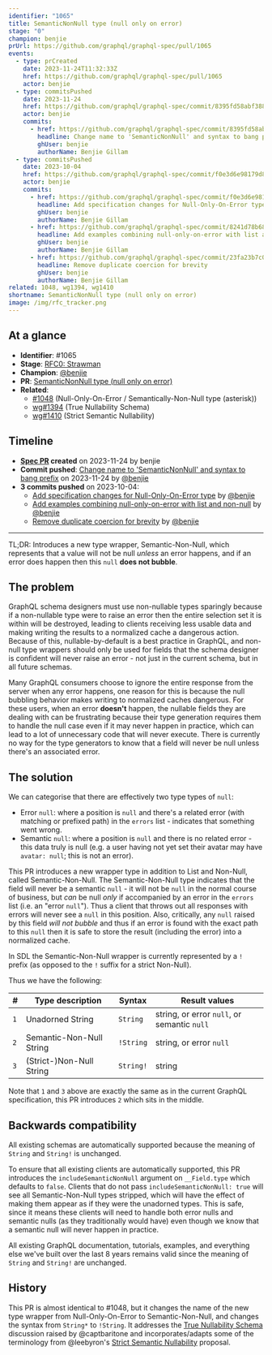 ```yaml
---
identifier: "1065"
title: SemanticNonNull type (null only on error)
stage: "0"
champion: benjie
prUrl: https://github.com/graphql/graphql-spec/pull/1065
events:
  - type: prCreated
    date: 2023-11-24T11:32:33Z
    href: https://github.com/graphql/graphql-spec/pull/1065
    actor: benjie
  - type: commitsPushed
    date: 2023-11-24
    href: https://github.com/graphql/graphql-spec/commit/8395fd58abf3885ddd0e1d3db793ed20deb9efb9
    actor: benjie
    commits:
      - href: https://github.com/graphql/graphql-spec/commit/8395fd58abf3885ddd0e1d3db793ed20deb9efb9
        headline: Change name to 'SemanticNonNull' and syntax to bang prefix
        ghUser: benjie
        authorName: Benjie Gillam
  - type: commitsPushed
    date: 2023-10-04
    href: https://github.com/graphql/graphql-spec/commit/f0e3d6e98179d898d447ddad8a390fc5d3c2369d
    actor: benjie
    commits:
      - href: https://github.com/graphql/graphql-spec/commit/f0e3d6e98179d898d447ddad8a390fc5d3c2369d
        headline: Add specification changes for Null-Only-On-Error type
        ghUser: benjie
        authorName: Benjie Gillam
      - href: https://github.com/graphql/graphql-spec/commit/8241d78b68154ce0322fd20dc1fae0ccab9792b6
        headline: Add examples combining null-only-on-error with list and non-null
        ghUser: benjie
        authorName: Benjie Gillam
      - href: https://github.com/graphql/graphql-spec/commit/23fa23b7c06d0cf36b3ce53e377e0789d40c56ff
        headline: Remove duplicate coercion for brevity
        ghUser: benjie
        authorName: Benjie Gillam
related: 1048, wg1394, wg1410
shortname: SemanticNonNull type (null only on error)
image: /img/rfc_tracker.png
---
```


## At a glance

- **Identifier**: #1065
- **Stage**: [RFC0: Strawman](https://github.com/graphql/graphql-spec/blob/main/CONTRIBUTING.md#stage-0-strawman)
- **Champion**: [@benjie](https://github.com/benjie)
- **PR**: [SemanticNonNull type (null only on error)](https://github.com/graphql/graphql-spec/pull/1065)
- **Related**:
  - [#1048](/rfcs/1048 "Null-Only-On-Error / Semantically-Non-Null type (asterisk) / RFC0") (Null-Only-On-Error / Semantically-Non-Null type (asterisk))
  - [wg#1394](/rfcs/wg1394 "True Nullability Schema / RFC0") (True Nullability Schema)
  - [wg#1410](/rfcs/wg1410 "Strict Semantic Nullability / RFC0") (Strict Semantic Nullability)

<!-- BEGIN_CUSTOM_TEXT -->



<!-- END_CUSTOM_TEXT -->

## Timeline

- **[Spec PR](https://github.com/graphql/graphql-spec/pull/1065) created** on 2023-11-24 by benjie
- **Commit pushed**: [Change name to 'SemanticNonNull' and syntax to bang prefix](https://github.com/graphql/graphql-spec/commit/8395fd58abf3885ddd0e1d3db793ed20deb9efb9) on 2023-11-24 by [@benjie](https://github.com/benjie)
- **3 commits pushed** on 2023-10-04:
  - [Add specification changes for Null-Only-On-Error type](https://github.com/graphql/graphql-spec/commit/f0e3d6e98179d898d447ddad8a390fc5d3c2369d) by [@benjie](https://github.com/benjie)
  - [Add examples combining null-only-on-error with list and non-null](https://github.com/graphql/graphql-spec/commit/8241d78b68154ce0322fd20dc1fae0ccab9792b6) by [@benjie](https://github.com/benjie)
  - [Remove duplicate coercion for brevity](https://github.com/graphql/graphql-spec/commit/23fa23b7c06d0cf36b3ce53e377e0789d40c56ff) by [@benjie](https://github.com/benjie)

<!-- VERBATIM -->

---

TL;DR: Introduces a new type wrapper, Semantic-Non-Null, which represents that a value will not be null _unless_ an error happens, and if an error does happen then this `null` **does not bubble**.

## The problem

GraphQL schema designers must use non-nullable types sparingly because if a non-nullable type were to raise an error then the entire selection set it is within will be destroyed, leading to clients receiving less usable data and making writing the results to a normalized cache a dangerous action. Because of this, nullable-by-default is a best practice in GraphQL, and non-null type wrappers should only be used for fields that the schema designer is confident will never raise an error - not just in the current schema, but in all future schemas.

Many GraphQL consumers choose to ignore the entire response from the server when any error happens, one reason for this is because the null bubbling behavior makes writing to normalized caches dangerous. For these users, when an error **doesn't** happen, the nullable fields they are dealing with can be frustrating because their type generation requires them to handle the null case even if it may never happen in practice, which can lead to a lot of unnecessary code that will never execute. There is currently no way for the type generators to know that a field will never be null unless there's an associated error.

## The solution

We can categorise that there are effectively two type types of `null`:

- Error `null`: where a position is `null` and there's a related error (with matching or prefixed path) in the `errors` list - indicates that something went wrong.
- Semantic `null`: where a position is `null` and there is no related error - this data truly is null (e.g. a user having not yet set their avatar may have `avatar: null`; this is not an error).

This PR introduces a new wrapper type in addition to List and Non-Null, called Semantic-Non-Null. The Semantic-Non-Null type indicates that the field will never be a semantic `null` - it will not be `null` in the normal course of business, but _can_ be null _only_ if accompanied by an error in the `errors` list (i.e. an "error `null`"). Thus a client that throws out all responses with errors will never see a `null` in this position. Also, critically, any `null` raised by this field _will not bubble_ and thus if an error is found with the exact path to this `null` then it is safe to store the result (including the error) into a normalized cache.

In SDL the Semantic-Non-Null wrapper is currently represented by a `!` prefix (as opposed to the `!` suffix for a strict Non-Null).

Thus we have the following:

| #   | Type description         | Syntax    | Result values                               |
| --- | ------------------------ | --------- | ------------------------------------------- |
| `1` | Unadorned String         | `String`  | string, or error `null`, or semantic `null` |
| `2` | Semantic-Non-Null String | `!String` | string, or error `null`                     |
| `3` | (Strict-)Non-Null String | `String!` | string                                      |

Note that `1` and `3` above are exactly the same as in the current GraphQL specification, this PR introduces `2` which sits in the middle.

## Backwards compatibility

All existing schemas are automatically supported because the meaning of `String` and `String!` is unchanged.

To ensure that all existing clients are automatically supported, this PR introduces the `includeSemanticNonNull` argument on `__Field.type` which defaults to `false`. Clients that do not pass `includeSemanticNonNull: true` will see all Semantic-Non-Null types stripped, which will have the effect of making them appear as if they were the unadorned types. This is safe, since it means these clients will need to handle both error nulls and semantic nulls (as they traditionally would have) even though we know that a semantic null will never happen in practice.

All existing GraphQL documentation, tutorials, examples, and everything else we've built over the last 8 years remains valid since the meaning of `String` and `String!` are unchanged.

## History

This PR is almost identical to #1048, but it changes the name of the new type wrapper from Null-Only-On-Error to Semantic-Non-Null, and changes the syntax from `String*` to `!String`. It addresses the [True Nullability Schema](https://github.com/graphql/graphql-wg/discussions/1394) discussion raised by @captbaritone and incorporates/adapts some of the terminology from @leebyron's [Strict Semantic Nullability](https://github.com/graphql/graphql-wg/discussions/1410) proposal.
